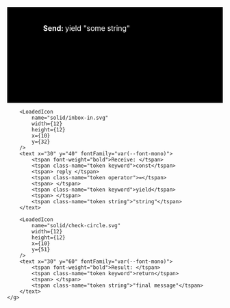 <svg viewBox="0 0 180 80">
    <rect width="100%" height="100%" fill="black" />
    <g x="20" font-size="6" fill="white">
        <hero-icon name="solid/chat.svg" width="12" height="12" x="10" y="12"></hero-icon>
        <text x="30" y="20" fontFamily="var(--font-mono)">
            <tspan font-weight="bold">Send: </tspan>
            <tspan class-name="token keyword">yield</tspan>
            <tspan> </tspan>
            <tspan class-name="token string">"some string"</tspan>
        </text>

        <LoadedIcon
            name="solid/inbox-in.svg"
            width={12}
            height={12}
            x={10}
            y={32}
        />
        <text x="30" y="40" fontFamily="var(--font-mono)">
            <tspan font-weight="bold">Receive: </tspan>
            <tspan class-name="token keyword">const</tspan>
            <tspan> reply </tspan>
            <tspan class-name="token operator">=</tspan>
            <tspan> </tspan>
            <tspan class-name="token keyword">yield</tspan>
            <tspan> </tspan>
            <tspan class-name="token string">"string"</tspan>
        </text>

        <LoadedIcon
            name="solid/check-circle.svg"
            width={12}
            height={12}
            x={10}
            y={51}
        />
        <text x="30" y="60" fontFamily="var(--font-mono)">
            <tspan font-weight="bold">Result: </tspan>
            <tspan class-name="token keyword">return</tspan>
            <tspan> </tspan>
            <tspan class-name="token string">"final message"</tspan>
        </text>
    </g>
</svg>